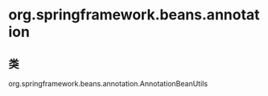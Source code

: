 # org.springframework.beans.annotation

## 类

org.springframework.beans.annotation.AnnotationBeanUtils




